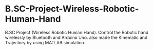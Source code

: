 # B.SC-Project-Wireless-Robotic-Human-Hand
B.SC Project (Wireless Robotic Human Hand). Control the Robotic hand wirelessly by Bluetooth and Arduino Uno. also made the Kinematic and Trajectory by using MATLAB simulation. 
